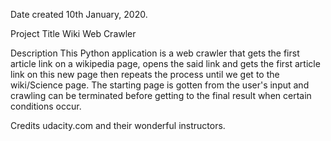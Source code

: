 Date created
10th January, 2020.

Project Title
Wiki Web Crawler

Description
This Python application is a web crawler that gets the first article link on a wikipedia page, opens the said link and gets the first article link on this new page then repeats the process until we get to the wiki/Science page.
The starting page is gotten from the user's input and crawling can be terminated before getting to the final result when certain conditions occur.

Credits
udacity.com and their wonderful instructors.
